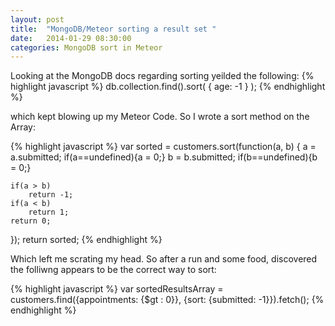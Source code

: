 ```yaml
---
layout: post
title:  "MongoDB/Meteor sorting a result set "
date:   2014-01-29 08:30:00
categories: MongoDB sort in Meteor
---
```


Looking at the MongoDB docs regarding sorting yeilded the following:
{% highlight javascript %}
db.collection.find().sort( { age: -1 } );
{% endhighlight %}

which kept blowing up my Meteor Code. So I wrote a sort method on the Array:

{% highlight javascript %}
var sorted = customers.sort(function(a, b) {
    a = a.submitted;
    if(a==undefined){a = 0;}
    b = b.submitted;
    if(b==undefined){b = 0;}

    if(a > b)
        return -1;
    if(a < b)
        return 1;
    return 0;
});
return sorted;
{% endhighlight %}

Which left me scrating my head. So after a run and some food, discovered the folliwng appears to be the correct way to sort:

{% highlight javascript %}
var sortedResultsArray = customers.find({appointments: {$gt : 0}}, {sort: {submitted: -1}}).fetch();
{% endhighlight %}

